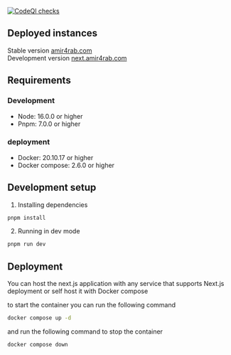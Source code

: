 [![CodeQl checks](https://github.com/amir4rab/nextfolio/actions/workflows/codeql.yml/badge.svg)](https://github.com/amir4rab/nextfolio/actions/workflows/codeql.yml)

## Deployed instances

Stable version [amir4rab.com](https://amir4rab.com) <br>
Development version [next.amir4rab.com](https://next.amir4rab.com)

## Requirements

### Development

- Node: 16.0.0 or higher
- Pnpm: 7.0.0 or higher

### deployment

- Docker: 20.10.17 or higher
- Docker compose: 2.6.0 or higher

## Development setup

1. Installing dependencies

```bash
pnpm install
```

2. Running in dev mode

```bash
pnpm run dev
```

## Deployment

You can host the next.js application with any service that supports Next.js deployment or self host it with Docker compose

to start the container you can run the following command

```bash
docker compose up -d
```

and run the following command to stop the container

```bash
docker compose down
```
